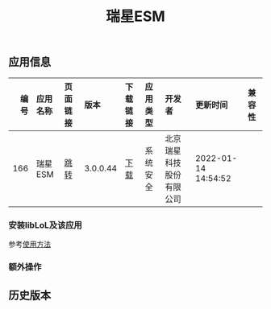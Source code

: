 ﻿---
id: 166
title: 瑞星ESM
toc: true
weight: 166
---

## 应用信息 
|   编号 | 应用名称   | 页面链接                                       | 版本       | 下载链接                                                                   | 应用类型   | 开发者          | 更新时间                | 兼容性   |
|-----:|:-------|:-------------------------------------------|:---------|:-----------------------------------------------------------------------|:-------|:-------------|:--------------------|:------|
|  166 | 瑞星ESM  | [跳转](http://app.loongapps.cn/#/detail/166) | 3.0.0.44 | [下载](http://113.24.212.22:8090/upload/file/rav-3.0.0.44-loongarch.deb) | 系统安全   | 北京瑞星科技股份有限公司 | 2022-01-14 14:54:52 |       |
### 安装libLoL及该应用 
参考[使用方法](/docs/usage) 
### 额外操作 


## 历史版本 
 